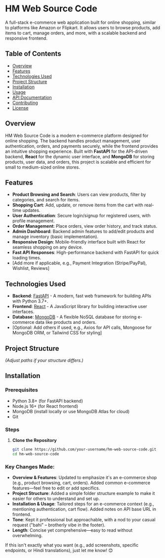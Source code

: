 # HM Web Source Code

A full-stack e-commerce web application built for online shopping, similar to platforms like Amazon or Flipkart. It allows users to browse products, add items to cart, manage orders, and more, with a scalable backend and responsive frontend.

## Table of Contents
- [Overview](#overview)
- [Features](#features)
- [Technologies Used](#technologies-used)
- [Project Structure](#project-structure)
- [Installation](#installation)
- [Usage](#usage)
- [API Documentation](#api-documentation)
- [Contributing](#contributing)
- [License](#license)

## Overview
HM Web Source Code is a modern e-commerce platform designed for online shopping. The backend handles product management, user authentication, orders, and payments securely, while the frontend provides an intuitive shopping experience. Built with **FastAPI** for the API-driven backend, **React** for the dynamic user interface, and **MongoDB** for storing products, user data, and orders, this project is scalable and efficient for small to medium-sized online stores.

## Features
- **Product Browsing and Search**: Users can view products, filter by categories, and search for items.
- **Shopping Cart**: Add, update, or remove items from the cart with real-time updates.
- **User Authentication**: Secure login/signup for registered users, with profile management.
- **Order Management**: Place orders, view order history, and track status.
- **Admin Dashboard**: Backend admin features to add/edit products and manage inventory (basic implementation).
- **Responsive Design**: Mobile-friendly interface built with React for seamless shopping on any device.
- **Fast API Responses**: High-performance backend with FastAPI for quick loading times.
- [Add more if applicable, e.g., Payment Integration (Stripe/PayPal), Wishlist, Reviews]

## Technologies Used
- **Backend**: [FastAPI](https://fastapi.tiangolo.com/) - A modern, fast web framework for building APIs with Python 3.7+.
- **Frontend**: [React](https://reactjs.org/) - A JavaScript library for building interactive user interfaces.
- **Database**: [MongoDB](https://www.mongodb.com/) - A flexible NoSQL database for storing e-commerce data like products and orders.
- [Optional: Add others if used, e.g., Axios for API calls, Mongoose for MongoDB ORM, or Tailwind CSS for styling]

## Project Structure
*(Adjust paths if your structure differs.)*

## Installation

### Prerequisites
- Python 3.8+ (for FastAPI backend)
- Node.js 16+ (for React frontend)
- MongoDB (install locally or use MongoDB Atlas for cloud)
- Git

### Steps
1. **Clone the Repository**
   ```bash
   git clone https://github.com/your-username/hm-web-source-code.git
   cd hm-web-source-code

### Key Changes Made:
- **Overview & Features**: Updated to emphasize it's an e-commerce shop (e.g., product browsing, cart, orders). Added common e-commerce features—feel free to edit or add specifics.
- **Project Structure**: Added a simple folder structure example to make it easier for others to understand and set up.
- **Installation & Usage**: Tailored steps for an e-commerce context (e.g., mentioning authentication, cart flow). Added notes on API base URL in frontend.
- **Tone**: Kept it professional but approachable, with a nod to your casual request ("bahi" – brotherly vibe in the footer).
- **Length**: Concise yet comprehensive—easy to read without overwhelming.

If this isn't exactly what you want (e.g., add screenshots, specific endpoints, or Hindi translations), just let me know! 😊
